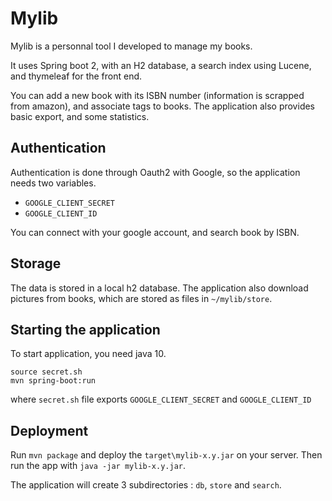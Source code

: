 # Mylib
Mylib is a personnal tool I developed to manage my books.

It uses Spring boot 2, with an H2 database, a search index using Lucene, and thymeleaf for the front end.

You can add a new book with its ISBN number (information is scrapped from amazon), and associate tags to books.
The application also provides basic export, and some statistics. 


## Authentication
Authentication is done through Oauth2 with Google, so the application needs two variables.
- `GOOGLE_CLIENT_SECRET`
- `GOOGLE_CLIENT_ID`        

You can connect with your google account, and search book by ISBN.


## Storage
The data is stored in a local h2 database. 
The application also download pictures from books, which are stored as files in `~/mylib/store`.

## Starting the application
To start application, you need java 10.

```
source secret.sh
mvn spring-boot:run
```

where `secret.sh` file exports `GOOGLE_CLIENT_SECRET` and `GOOGLE_CLIENT_ID`

## Deployment
Run `mvn package` and deploy the `target\mylib-x.y.jar` on your server.
Then run the app with `java -jar mylib-x.y.jar`.

The application will create 3 subdirectories : `db`, `store` and `search`.


